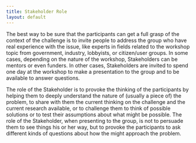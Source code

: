```yaml
---
title: Stakeholder Role
layout: default
---
```

The best way to be sure that the participants can get a full grasp of the context of the challenge is to invite people to address the group who have real experience with the issue, like experts in fields related to the workshop topic from government, industry, lobbyists, or citizen/user groups. In some cases, depending on the nature of the workshop, Stakeholders can be mentors or even funders. In other cases, Stakeholders are invited to spend one day at the workshop to make a presentation to the group and to be available to answer questions.

The role of the Stakeholder is to provoke the thinking of the participants by helping them to deeply understand the nature of (usually a piece of) the problem, to share with them the current thinking on the challenge and the current research available, or to challenge them to think of possible solutions or to test their assumptions about what might be possible. The role of the Stakeholder, when presenting to the group, is not to persuade them to see things his or her way, but to provoke the participants to ask different kinds of questions about how the might approach the problem.